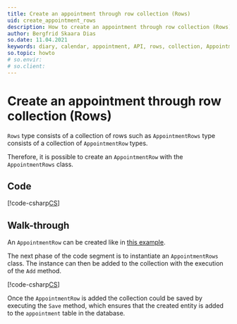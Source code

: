 ```yaml
---
title: Create an appointment through row collection (Rows)
uid: create_appointment_rows
description: How to create an appointment through row collection (Rows).
author: Bergfrid Skaara Dias
so.date: 11.04.2021
keywords: diary, calendar, appointment, API, rows, collection, AppointmentRows
so.topic: howto
# so.envir:
# so.client:
---
```


# Create an appointment through row collection (Rows)

`Rows` type consists of a collection of rows such as `AppointmentRows` type consists of a collection of `AppointmentRow` types.

Therefore, it is possible to create an `AppointmentRow` with the `AppointmentRows` class.

## Code

[!code-csharp[CS](includes/create-apt-rows.cs)]

## Walk-through

An `AppointmentRow` can be created like in [this example][1].

The next phase of the code segment is to instantiate an `AppointmentRows` class. The instance can then be added to the collection with the execution of the `Add` method.

[!code-csharp[CS](includes/create-apt-rows.cs?range=20,23,26)]

Once the `AppointmentRow` is added the collection could be saved by executing the `Save` method, which ensures that the created entity is added to the `appointment` table in the database.

<!-- Referenced links -->
[1]: create-apt-row.md
